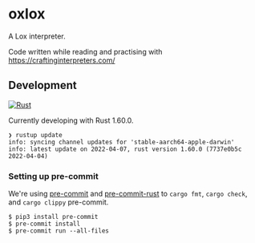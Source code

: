 # oxlox

A Lox interpreter.

Code written while reading and practising with https://craftinginterpreters.com/

## Development

[![Rust](https://github.com/benjaminfjones/oxlox/actions/workflows/rust.yml/badge.svg)](https://github.com/benjaminfjones/oxlox/actions/workflows/rust.yml)

Currently developing with Rust 1.60.0.

```
❯ rustup update
info: syncing channel updates for 'stable-aarch64-apple-darwin'
info: latest update on 2022-04-07, rust version 1.60.0 (7737e0b5c 2022-04-04)
```

### Setting up pre-commit

We're using [pre-commit](https://pre-commit.com/) and
[pre-commit-rust](https://github.com/doublify/pre-commit-rust) to `cargo fmt`,
`cargo check`, and `cargo clippy` pre-commit.

```
$ pip3 install pre-commit
$ pre-commit install
$ pre-commit run --all-files
```
